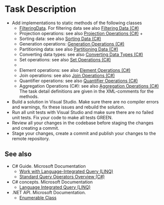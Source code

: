 # Task Description

- Add implementations to static methods of the following classes 
    - [FilteringData](/Linq/FilteringData.cs). For filtering data see also [Filtering Data (C#)](https://docs.microsoft.com/en-us/dotnet/csharp/programming-guide/concepts/linq/filtering-data)  
    - Projection operations: see also [Projection Operations (C#)](https://docs.microsoft.com/en-us/dotnet/csharp/programming-guide/concepts/linq/projection-operations) + 
    - Sorting data: see also [Sorting Data (C#)](https://docs.microsoft.com/en-us/dotnet/csharp/programming-guide/concepts/linq/sorting-data)
    - Generation operations: [Generation Operations (C#)](https://docs.microsoft.com/en-us/dotnet/csharp/programming-guide/concepts/linq/generation-operations)
    - Partitioning data: see also [Partitioning Data (C#)](https://docs.microsoft.com/en-us/dotnet/csharp/programming-guide/concepts/linq/partitioning-data)
    - Converting data types: see also [Converting Data Types (C#)](https://docs.microsoft.com/en-us/dotnet/csharp/programming-guide/concepts/linq/converting-data-types)
    - Set operations: see also [Set Operations (C#)](https://docs.microsoft.com/en-us/dotnet/csharp/programming-guide/concepts/linq/set-operations)
    - 
    - Element operations: see also [Element Operations (C#)](https://docs.microsoft.com/en-us/dotnet/csharp/programming-guide/concepts/linq/element-operations)
    - Join operations: see also [Join Operations (C#)](https://docs.microsoft.com/en-us/dotnet/csharp/programming-guide/concepts/linq/join-operations)
    - Quantifier operations: see also [Quantifier Operations (C#)](https://docs.microsoft.com/en-us/dotnet/csharp/programming-guide/concepts/linq/quantifier-operations)
    - Aggregation Operations (C#): see also [Aggregation Operations (C#)](https://docs.microsoft.com/en-us/dotnet/csharp/programming-guide/concepts/linq/aggregation-operations)    
The task detail definitions are given in the XML-comments for the methods.
- Build a solution in Visual Studio. Make sure there are no compiler errors and warnings, fix these issues and rebuild the solution.
- Run all unit tests with Visual Studio and make sure there are no failed unit tests. Fix your code to make all tests GREEN.
- Review all your changes in the codebase before staging the changes and creating a commit.
- Stage your changes, create a commit and publish your changes to the remote repository.

## See also
- C# Guide. Microsoft Documentation
    - [Work with Language-Integrated Query (LINQ)](https://docs.microsoft.com/en-us/dotnet/csharp/tutorials/working-with-linq)
    - [Standard Query Operators Overview (C#)](https://docs.microsoft.com/en-us/dotnet/csharp/programming-guide/concepts/linq/standard-query-operators-overview)
- C# concepts. Microsoft Documentation
    - [Language Integrated Query (LINQ)](https://docs.microsoft.com/en-us/dotnet/csharp/linq/)
- .NET API. Microsoft Documentation. 
    - [Enumerable Class](https://docs.microsoft.com/en-us/dotnet/api/system.linq.enumerable?view=netcore-3.1) 